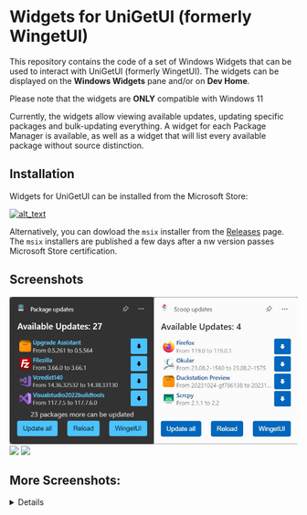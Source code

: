 # Widgets for UniGetUI (formerly WingetUI)

This repository contains the code of a set of Windows Widgets that can be used to interact with UniGetUI (formerly WingetUI). The widgets can be displayed on the **Windows Widgets** pane and/or on **Dev Home**.

Please note that the widgets are **ONLY** compatible with Windows 11

Currently, the widgets allow viewing available updates, updating specific packages and bulk-updating everything. A widget for each Package Manager is available, as well as a widget that will list every available package without source distinction.

## Installation
Widgets for UniGetUI can be installed from the Microsoft Store:

<a href="https://www.microsoft.com/store/apps/9NB9M5KZ8SLX"><img alt="alt_text" width="240px" src="https://get.microsoft.com/images/en-us%20dark.svg" /></a> 

Alternatively, you can dowload the `msix` installer from the [Releases](https://github.com/marticliment/WingetUI-Widgets/releases/tag/0.6) page. The `msix` installers are published a few days after a nw version passes Microsoft Store certification.

## Screenshots

<img src="banner.png" width=800px></img>
<img src="https://github.com/marticliment/WingetUI-Widgets/assets/53119851/6e4ecd34-5a7e-4dca-a32b-d6629663b095" width=400px></img>
<img src="https://github.com/marticliment/WingetUI-Widgets/assets/53119851/f0627589-9c59-4b0a-8319-08fad8f0f5ae" width=400px></img>

## More Screenshots:
<details>
<img src="src/Package/Images/WidgetCovers/winget_dark.png" width=400px></img>
<img src="src/Package/Images/WidgetCovers/winget_light.png" width=400px></img>

<img src="src/Package/Images/WidgetCovers/scoop_dark.png" width=400px></img>
<img src="src/Package/Images/WidgetCovers/scoop_light.png" width=400px></img>

<img src="src/Package/Images/WidgetCovers/choco_dark.png" width=400px></img>
<img src="src/Package/Images/WidgetCovers/choco_light.png" width=400px></img>

<img src="src/Package/Images/WidgetCovers/pip_dark.png" width=400px></img>
<img src="src/Package/Images/WidgetCovers/pip_light.png" width=400px></img>

<img src="src/Package/Images/WidgetCovers/npm_dark.png" width=400px></img>
<img src="src/Package/Images/WidgetCovers/npm_light.png" width=400px></img>

<img src="src/Package/Images/WidgetCovers/dotnet_dark.png" width=400px></img>
<img src="src/Package/Images/WidgetCovers/dotnet_light.png" width=400px></img>


</details>
<br><br>
